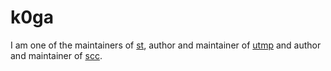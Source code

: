 k0ga
====

I am one of the maintainers of [st](//st.suckless.org/),
author and maintainer of [utmp](//git.suckless.org/utmp/)
and author and maintainer of [scc](//git.suckless.org/scc/).

